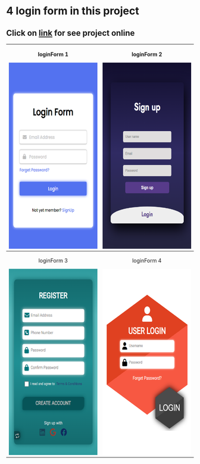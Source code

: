 # 4 login form in this project

## Click on [link]([https://www.example.com](https://ghafour9392.github.io/loginForm/)) for see project online

| <p>loginForm 1</p> <img src="/img/1.png" width="300" height="500"/> | <p>loginForm 2</p> <img src="/img/2.png" width="300" height="500"/> |
| - | - |
| <p align="center">loginForm 3</p> <img src="/img/3.png" width="300" height="500"/> | <p align="center">loginForm 4</p> <img src="/img/4.png" width="300" height="500"/> |
